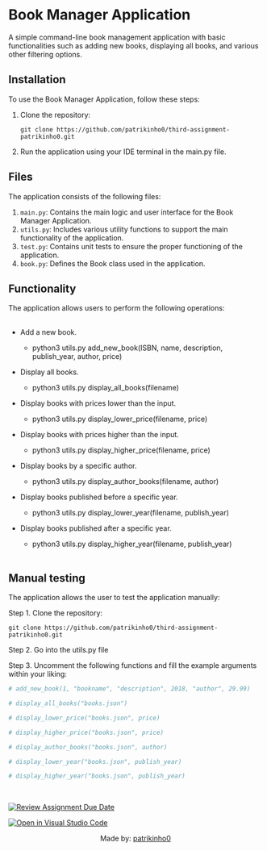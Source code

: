 # Book Manager Application

A simple command-line book management application with basic functionalities such as adding new books, displaying all books, and various other filtering options.

## Installation

To use the Book Manager Application, follow these steps:

1. Clone the repository:
   ```
   git clone https://github.com/patrikinho0/third-assignment-patrikinho0.git
   ```

3. Run the application using your IDE terminal in the main.py file.

## Files

The application consists of the following files:

1. `main.py`: Contains the main logic and user interface for the Book Manager Application.
2. `utils.py`: Includes various utility functions to support the main functionality of the application.
3. `test.py`: Contains unit tests to ensure the proper functioning of the application.
4. `book.py`: Defines the Book class used in the application.

## Functionality

The application allows users to perform the following operations:
<br><br>

- Add a new book.
   - python3 utils.py add_new_book(ISBN, name, description, publish_year, author, price)

- Display all books.
  - python3 utils.py display_all_books(filename)

- Display books with prices lower than the input.
  - python3 utils.py display_lower_price(filename, price)

- Display books with prices higher than the input.
  - python3 utils.py display_higher_price(filename, price)

- Display books by a specific author.
  - python3 utils.py display_author_books(filename, author)

- Display books published before a specific year.
  - python3 utils.py display_lower_year(filename, publish_year)

- Display books published after a specific year.
  - python3 utils.py display_higher_year(filename, publish_year)
<br><br>
## Manual testing

The application allows the user to test the application manually:

Step 1. Clone the repository:
   ```
   git clone https://github.com/patrikinho0/third-assignment-patrikinho0.git
   ```

Step 2. Go into the utils.py file

Step 3. Uncomment the following functions and fill the example arguments within your liking:
```py
# add_new_book(1, "bookname", "description", 2018, "author", 29.99)

# display_all_books("books.json")

# display_lower_price("books.json", price)

# display_higher_price("books.json", price)

# display_author_books("books.json", author)

# display_lower_year("books.json", publish_year)

# display_higher_year("books.json", publish_year)
```

<br>

[![Review Assignment Due Date](https://classroom.github.com/assets/deadline-readme-button-24ddc0f5d75046c5622901739e7c5dd533143b0c8e959d652212380cedb1ea36.svg)](https://classroom.github.com/a/PblptkeH)

[![Open in Visual Studio Code](https://classroom.github.com/assets/open-in-vscode-718a45dd9cf7e7f842a935f5ebbe5719a5e09af4491e668f4dbf3b35d5cca122.svg)](https://classroom.github.com/online_ide?assignment_repo_id=12231646&assignment_repo_type=AssignmentRepo)

<p align="center">Made by: <a href="https://github.com/patrikinho0">patrikinho0</a></p>
